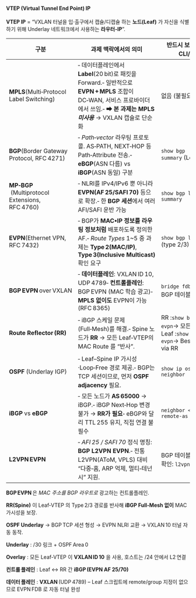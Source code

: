 

#### VTEP (Virtual Tunnel End Point) IP

**VTEP IP** = “VXLAN 터널을 입·출구에서 캡슐/디캡슐 하는 **노드(Leaf)** 가 자신을 식별하기 위해 Underlay 네트워크에서 사용하는 **라우터-IP**”.



| 구분                                               | 과제 맥락에서의 의미                                                                                                                           | 반드시 보여줘야 할 CLI/캡처                                                                       |
| ------------------------------------------------ | ------------------------------------------------------------------------------------------------------------------------------------- | --------------------------------------------------------------------------------------- |
| **MPLS**(Multi‑Protocol Label Switching)         | ‑ 데이터플레인에서 **Label**(20 bit)로 패킷을 Forward.‑ 일반적으로 **EVPN + MPLS** 조합이 DC‑WAN, 서비스 프로바이더에서 쓰임.‑ **➡ 본 과제는 MPLS _미사용_** → VXLAN 캡슐로 단순화 | 없음 (불필요)                                                                                |
| **BGP**(Border Gateway Protocol, RFC 4271)       | ‑ _Path‑vector_ 라우팅 프로토콜. AS‑PATH, NEXT‑HOP 등 Path‑Attribute 전송.‑ **eBGP**(ASN 다름) vs **iBGP**(ASN 동일) 구분                             | `show bgp summary` (Leaf/RR)                                                            |
| **MP‑BGP**  (Multiprotocol Extensions, RFC 4760) | ‑ NLRI를 IPv4/IPv6 뿐 아니라 **EVPN(AF 25/SAFI 70)** 등으로 확장.‑ 한 **BGP 세션**에서 여러 AFI/SAFI 운반 가능                                             | `show bgp l2vpn evpn summary`                                                           |
| **EVPN**(Ethernet VPN, RFC 7432)                 | ‑ BGP가 **MAC•IP 정보를 라우팅 정보처럼** 배포하도록 정의한 AF.‑ _Route Types_ 1~5 중 과제는 **Type 2(MAC/IP)**, **Type 3(Inclusive Multicast)** 확인 요구       | `show bgp l2vpn evpn` (type 2/3)                                                        |
| **BGP EVPN** over VXLAN                          | ‑ **데이터플레인**: VXLAN ID 10, UDP 4789‑ **컨트롤플레인**: BGP EVPN (MAC 학습 광고)‑ **MPLS 없이도** EVPN이 가능 (RFC 8365)                               | `bridge fdb show` + BGP 테이블 비교                                                          |
| **Route Reflector (RR)**                         | ‑ iBGP 스케일 문제(Full‑Mesh)를 해결.‑ Spine 노드가 **RR** → 모든 Leaf‑VTEP의 MAC Route 를 “반사”.                                                     | RR :`show bgp l2vpn evpn`→ 모든 Leaf 경로Leaf :`show bgp l2vpn evpn`→ Best=internal, via RR |
| **OSPF** (Underlay IGP)                          | ‑ Leaf–Spine IP 가시성·Loop‑Free 경로 제공.‑ BGP는 TCP 세션이므로, 먼저 **OSPF adjacency** 필요.                                                       | `show ip ospf neighbor`                                                                 |
| **iBGP** vs **eBGP**                             | ‑ 모든 노드가 **AS 65000** → iBGP.‑ iBGP Next‑Hop 변경 불가 → **RR가 필요**‑ eBGP와 달리 TTL 255 유지, 직접 연결 불필수                                       | `neighbor <RR‑IP> remote‑as 65000`                                                      |
| **L2VPN EVPN**                                   | ‑ _AFI 25 / SAFI 70_ 정식 명칭: **BGP L2VPN EVPN**.‑ 전통 L2VPN(AToM, VPLS) 대비 “다중‑홈, ARP 억제, 멀티‑테넌시” 지원.                                   | BGP 테이블 AF 식별자 확인: `l2vpn evpn`                                                         |



 **BGP EVPN** 은 _MAC 주소를 BGP 라우트로_ 광고하는 컨트롤플레인.
    
 **RR(Spine)** 이 Leaf‑VTEP 의 Type 2/3 경로를 반사해 **iBGP Full‑Mesh 없이** MAC 가시성을 보장.
    
 **OSPF Underlay** → BGP TCP 세션 형성 → EVPN NLRI 교환 → VXLAN 10 터널 자동 동작.



**Underlay** : /30 링크 + OSPF Area 0


**Overlay** : 모든 Leaf‑VTEP 이 **VXLAN ID 10** 을 사용, 호스트는 /24 안에서 L2 연결

**컨트롤 플레인** : Leaf ↔ RR 간 **iBGP (EVPN AF 25/70)**
    
**데이터 플레인** : **VXLAN** (UDP 4789) – Leaf 스크립트에 remote/group 지정이 없으므로 EVPN FDB 로 자동 터널 완성